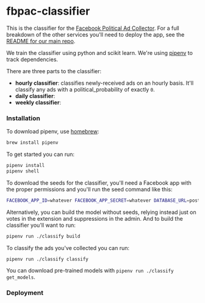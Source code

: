 # fbpac-classifier

This is the classifier for the [Facebook Political Ad Collector](https://github.com/globeandmail/facebook-political-ads/). For a full breakdown of the other services you'll need to deploy the app, see the [README for our main repo](https://github.com/globeandmail/facebook-political-ads/blob/master/README.md).

We train the classifier using python and scikit learn. We're using [pipenv](https://docs.pipenv.org/) to track dependencies.

There are three parts to the classifier:
- **hourly classifier**: classifies newly-received ads on an hourly basis. It'll classify any ads with a political_probability of exactly `0`.
- **daily classifier**:
- **weekly classifier**:


### Installation

To download pipenv, use [homebrew](https://brew.sh/):
```sh
brew install pipenv
```

To get started you can run:

```sh
pipenv install
pipenv shell
```

To download the seeds for the classifier, you'll need a Facebook app with the proper permissions and you'll run the seed command like this:

```sh
FACEBOOK_APP_ID=whatever FACEBOOK_APP_SECRET=whatever DATABASE_URL=postgres://whatever/facebook_ads ./classify seed en-US
```

Alternatively, you can build the model without seeds, relying instead just on votes in the extension and suppressions in the admin. And to build the classifier you'll want to run:

```sh
pipenv run ./classify build
```

To classify the ads you've collected you can run:

```sh
pipenv run ./classify classify
```

You can download pre-trained models with `pipenv run ./classify get_models`.

### Deployment
